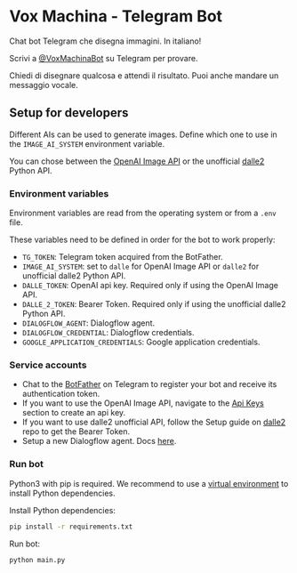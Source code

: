 # Vox Machina - Telegram Bot
Chat bot Telegram che disegna immagini. In italiano!

Scrivi a [@VoxMachinaBot](https://t.me/VoxMachinaBot) su Telegram per provare.

Chiedi di disegnare qualcosa e attendi il risultato. Puoi anche mandare un messaggio vocale.

## Setup for developers
Different AIs can be used to generate images. Define which one to use in the `IMAGE_AI_SYSTEM` environment variable.

You can chose between the [OpenAI Image API](https://beta.openai.com/docs/guides/images) or the unofficial [dalle2](https://github.com/ezzcodeezzlife/dalle2-in-python) Python API.

### Environment variables
Environment variables are read from the operating system or from a `.env` file.

These variables need to be defined in order for the bot to work properly:
- `TG_TOKEN`: Telegram token acquired from the BotFather.
- `IMAGE_AI_SYSTEM`: set to `dalle` for OpenAI Image API or `dalle2` for unofficial dalle2 Python API.
- `DALLE_TOKEN`: OpenAI api key. Required only if using the OpenAI Image API.
- `DALLE_2_TOKEN`: Bearer Token. Required only if using the unofficial dalle2 Python API.
- `DIALOGFLOW_AGENT`: Dialogflow agent.
- `DIALOGFLOW_CREDENTIAL`: Dialogflow credentials.
- `GOOGLE_APPLICATION_CREDENTIALS`: Google application credentials.

### Service accounts
- Chat to the [BotFather](https://t.me/botfather) on Telegram to register your bot and receive its authentication token.
- If you want to use the OpenAI Image API, navigate to the [Api Keys](https://beta.openai.com/account/api-keys) section to create an api key.
- If you want to use dalle2 unofficial API, follow the Setup guide on [dalle2](https://github.com/ezzcodeezzlife/dalle2-in-python) repo to get the Bearer Token.
- Setup a new Dialogflow agent. Docs [here](https://cloud.google.com/dialogflow/es/docs/quick/setup).

### Run bot
Python3 with pip is required. We recommend to use a [virtual environment](https://docs.python.org/3/tutorial/venv.html) to install Python dependencies.

Install Python dependencies:
```bash
pip install -r requirements.txt
```

Run bot:
```bash
python main.py
```
